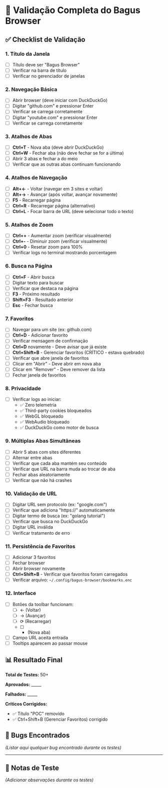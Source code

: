 # 🧪 Validação Completa do Bagus Browser

## ✅ Checklist de Validação

### 1. Título da Janela
- [ ] Título deve ser "Bagus Browser"
- [ ] Verificar na barra de título
- [ ] Verificar no gerenciador de janelas

### 2. Navegação Básica
- [ ] Abrir browser (deve iniciar com DuckDuckGo)
- [ ] Digitar "github.com" e pressionar Enter
- [ ] Verificar se carrega corretamente
- [ ] Digitar "youtube.com" e pressionar Enter
- [ ] Verificar se carrega corretamente

### 3. Atalhos de Abas
- [ ] **Ctrl+T** - Nova aba (deve abrir DuckDuckGo)
- [ ] **Ctrl+W** - Fechar aba (não deve fechar se for a última)
- [ ] Abrir 3 abas e fechar a do meio
- [ ] Verificar que as outras abas continuam funcionando

### 4. Atalhos de Navegação
- [ ] **Alt+←** - Voltar (navegar em 3 sites e voltar)
- [ ] **Alt+→** - Avançar (após voltar, avançar novamente)
- [ ] **F5** - Recarregar página
- [ ] **Ctrl+R** - Recarregar página (alternativo)
- [ ] **Ctrl+L** - Focar barra de URL (deve selecionar todo o texto)

### 5. Atalhos de Zoom
- [ ] **Ctrl++** - Aumentar zoom (verificar visualmente)
- [ ] **Ctrl+-** - Diminuir zoom (verificar visualmente)
- [ ] **Ctrl+0** - Resetar zoom para 100%
- [ ] Verificar logs no terminal mostrando porcentagem

### 6. Busca na Página
- [ ] **Ctrl+F** - Abrir busca
- [ ] Digitar texto para buscar
- [ ] Verificar que destaca na página
- [ ] **F3** - Próximo resultado
- [ ] **Shift+F3** - Resultado anterior
- [ ] **Esc** - Fechar busca

### 7. Favoritos
- [ ] Navegar para um site (ex: github.com)
- [ ] **Ctrl+D** - Adicionar favorito
- [ ] Verificar mensagem de confirmação
- [ ] **Ctrl+D** novamente - Deve avisar que já existe
- [ ] **Ctrl+Shift+B** - Gerenciar favoritos (CRÍTICO - estava quebrado)
- [ ] Verificar que abre janela de favoritos
- [ ] Clicar em "Abrir" - Deve abrir em nova aba
- [ ] Clicar em "Remover" - Deve remover da lista
- [ ] Fechar janela de favoritos

### 8. Privacidade
- [ ] Verificar logs ao iniciar:
  - ✅ Zero telemetria
  - ✅ Third-party cookies bloqueados
  - ✅ WebGL bloqueado
  - ✅ WebAudio bloqueado
  - ✅ DuckDuckGo como motor de busca

### 9. Múltiplas Abas Simultâneas
- [ ] Abrir 5 abas com sites diferentes
- [ ] Alternar entre abas
- [ ] Verificar que cada aba mantém seu conteúdo
- [ ] Verificar que URL na barra muda ao trocar de aba
- [ ] Fechar abas aleatoriamente
- [ ] Verificar que não há crashes

### 10. Validação de URL
- [ ] Digitar URL sem protocolo (ex: "google.com")
- [ ] Verificar que adiciona "https://" automaticamente
- [ ] Digitar termo de busca (ex: "golang tutorial")
- [ ] Verificar que busca no DuckDuckGo
- [ ] Digitar URL inválida
- [ ] Verificar tratamento de erro

### 11. Persistência de Favoritos
- [ ] Adicionar 3 favoritos
- [ ] Fechar browser
- [ ] Abrir browser novamente
- [ ] **Ctrl+Shift+B** - Verificar que favoritos foram carregados
- [ ] Verificar arquivo: `~/.config/bagus-browser/bookmarks.enc`

### 12. Interface
- [ ] Botões da toolbar funcionam:
  - [ ] ← (Voltar)
  - [ ] → (Avançar)
  - [ ] ⟳ (Recarregar)
  - [ ] + (Nova aba)
- [ ] Campo URL aceita entrada
- [ ] Tooltips aparecem ao passar mouse

## 📊 Resultado Final

**Total de Testes:** 50+

**Aprovados:** _____

**Falhados:** _____

**Críticos Corrigidos:**
- ✅ Título "POC" removido
- ✅ Ctrl+Shift+B (Gerenciar Favoritos) corrigido

## 🐛 Bugs Encontrados

_(Listar aqui qualquer bug encontrado durante os testes)_

---

## 📝 Notas de Teste

_(Adicionar observações durante os testes)_

